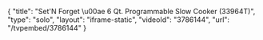 {
    "title": "Set'N Forget \u00ae 6 Qt. Programmable Slow Cooker (33964T)",
    "type": "solo",
    "layout": "iframe-static",
    "videoId": "3786144",
    "url": "\/tvpembed\/3786144"
}